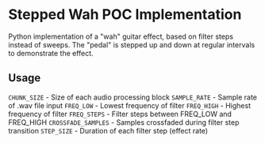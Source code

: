# Stepped Wah POC Implementation

Python implementation of a "wah" guitar effect, based on filter steps instead of sweeps.
The "pedal" is stepped up and down at regular intervals to demonstrate the effect.

## Usage

`CHUNK_SIZE` - Size of each audio processing block
`SAMPLE_RATE` - Sample rate of .wav file input
`FREQ_LOW` - Lowest frequency of filter
`FREQ_HIGH` - Highest frequency of filter
`FREQ_STEPS` - Filter steps between FREQ_LOW and FREQ_HIGH
`CROSSFADE_SAMPLES` - Samples crossfaded during filter step transition
`STEP_SIZE` - Duration of each filter step (effect rate)
